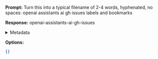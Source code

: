 **Prompt:**
Turn this into a typical filename of  2-4 words, hyphenated, no spaces: openai assistants ai gh issues labels and bookmarks

**Response:**
openai-assistants-ai-gh-issues

<details><summary>Metadata</summary>

- Duration: 757 ms
- Datetime: 2024-01-08T12:27:51.058249
- Model: gpt-3.5-turbo-0613

</details>

**Options:**
```json
{}
```

